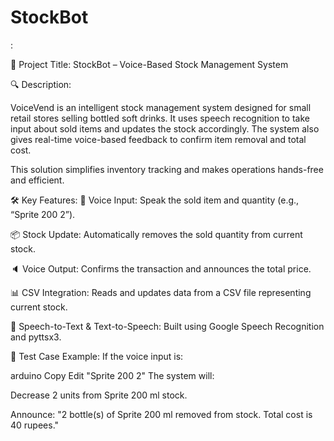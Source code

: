 # StockBot

:

🧠 Project Title: StockBot – Voice-Based Stock Management System


🔍 Description:

VoiceVend is an intelligent stock management system designed for small retail stores selling bottled soft drinks. It uses speech recognition to take input about sold items and updates the stock accordingly. The system also gives real-time voice-based feedback to confirm item removal and total cost.

This solution simplifies inventory tracking and makes operations hands-free and efficient.

🛠️ Key Features:
🎤 Voice Input: Speak the sold item and quantity (e.g., “Sprite 200 2”).

📦 Stock Update: Automatically removes the sold quantity from current stock.

🔈 Voice Output: Confirms the transaction and announces the total price.

📊 CSV Integration: Reads and updates data from a CSV file representing current stock.

🧠 Speech-to-Text & Text-to-Speech: Built using Google Speech Recognition and pyttsx3.

🧪 Test Case Example:
If the voice input is:

arduino
Copy
Edit
"Sprite 200 2"
The system will:

Decrease 2 units from Sprite 200 ml stock.

Announce: "2 bottle(s) of Sprite 200 ml removed from stock. Total cost is 40 rupees."


